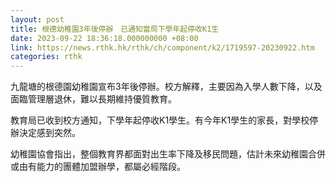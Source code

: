 ```yaml
---
layout: post
title: 根德幼稚園3年後停辦　已通知當局下學年起停收K1生
date: 2023-09-22 18:36:18.000000000 +08:00
link: https://news.rthk.hk/rthk/ch/component/k2/1719597-20230922.htm
categories: rthk
---
```


九龍塘的根德園幼稚園宣布3年後停辦。校方解釋，主要因為入學人數下降，以及面臨管理層退休，難以長期維持優質教育。

教育局已收到校方通知，下學年起停收K1學生。有今年K1學生的家長，對學校停辦決定感到突然。

幼稚園協會指出，整個教育界都面對出生率下降及移民問題，估計未來幼稚園合併或由有能力的團體加盟辦學，都屬必經階段。
